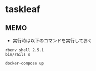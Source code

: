 # taskleaf

## MEMO

- 実行時は以下のコマンドを実行しておく
```
rbenv shell 2.5.1
bin/rails s
```
```
docker-compose up
```